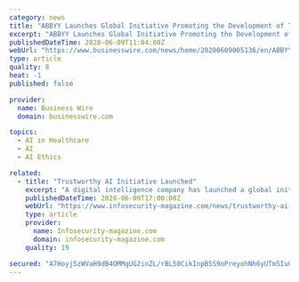 ```yaml
---
category: news
title: "ABBYY Launches Global Initiative Promoting the Development of Trustworthy Artificial Intelligence"
excerpt: "ABBYY Launches Global Initiative Promoting the Development of Trustworthy AI Over Growing Concerns about Digital Ethics and Use of Data for ML Models"
publishedDateTime: 2020-06-09T11:04:00Z
webUrl: "https://www.businesswire.com/news/home/20200609005136/en/ABBYY-Launches-Global-Initiative-Promoting-Development-Trustworthy"
type: article
quality: 8
heat: -1
published: false

provider:
  name: Business Wire
  domain: businesswire.com

topics:
  - AI in Healthcare
  - AI
  - AI Ethics

related:
  - title: "Trustworthy AI Initiative Launched"
    excerpt: "A digital intelligence company has launched a global initiative to promote the development of trustworthy artificial intelligence (AI) technology. ABBYY was moved to take action by the growing prevalence of AI systems in our day-to-day lives and the anticipated growth in expectation for those systems to be fair,"
    publishedDateTime: 2020-06-09T17:00:00Z
    webUrl: "https://www.infosecurity-magazine.com/news/trustworthy-ai-initiative-launched/"
    type: article
    provider:
      name: Infosecurity-magazine.com
      domain: infosecurity-magazine.com
    quality: 19

secured: "A7Hoyj5zWVaH9dB4OMMgUG2inZL/rBL50CikInpB5S9oPreyohNh6yUTm5Iu0Wl7HKVYz7lr8rAUjn9qFEo53gktCRp7feIZCj7k7SzGG0I6QVZNPViCDnVxrfGyTjHQSH9dxm+RhLwdezBnHEzOevAAa52neK2HnZBgJYb/bmP23BQqH1eYpjjsqDAjynd9D85MCZ/PFJ3UW0d98g+cxWPsAInaE9pLZbt/s+Ep4ibWyIIrNwiwZB9tK4z7gIr/lTZnTGvT1mQOQbhkvb4QJgp7dWrgX2q9jou49/fdMRww1W2M/uiOJtgIxgs4Eawm;gmLMattyuQfplDKOLD8TFw=="
---
```



